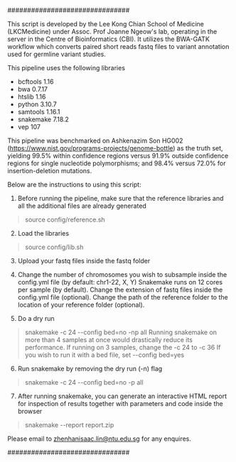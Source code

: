 ###############################

This script is developed by the Lee Kong Chian School of Medicine (LKCMedicine) under Assoc. Prof Joanne Ngeow's lab, operating in the server in the Centre of Bioinformatics (CBI). It utilizes the BWA-GATK workflow which converts paired short reads fastq files to variant annotation used for germline variant studies.

This pipeline uses the following libraries
- bcftools 1.16
- bwa 0.7.17
- htslib 1.16
- python 3.10.7
- samtools 1.16.1
- snakemake 7.18.2
- vep 107

This pipeline was benchmarked on Ashkenazim Son HG002 (https://www.nist.gov/programs-projects/genome-bottle) as the truth set, yielding 99.5% within confidence regions versus 91.9% outside confidence regions for single nucleotide polymorphisms; and 98.4% versus 72.0% for insertion-deletion mutations.

Below are the instructions to using this script:

1. Before running the pipeline, make sure that the reference libraries and all the additional files are already generated
> source config/reference.sh

2. Load the libraries
> source config/lib.sh

3. Upload your fastq files inside the fastq folder

4. Change the number of chromosomes you wish to subsample inside the config.yml file (by default: chr1-22, X, Y)
Snakemake runs on 12 cores per sample (by default).
Change the extension of fastq files inside the config.yml file (optional).
Change the path of the reference folder to the location of your reference folder (optional).

5. Do a dry run
> snakemake -c 24 --config bed=no -np all
Running snakemake on more than 4 samples at once would drastically reduce its performance.
If running on 3 samples, change the -c 24 to -c 36
If you wish to run it with a bed file, set --config bed=yes

6. Run snakemake by removing the dry run (-n) flag
> snakemake -c 24 --config bed=no -p all

7. After running snakemake, you can generate an interactive HTML report for inspection of results together with parameters and code inside the browser
> snakemake --report report.zip

Please email to zhenhanisaac.lin@ntu.edu.sg for any enquires.

###############################
